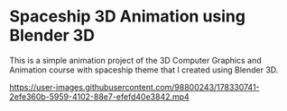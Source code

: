 # Spaceship 3D Animation using Blender 3D
This is a simple animation project of the 3D Computer Graphics and Animation course with spaceship theme that I created using Blender 3D.

https://user-images.githubusercontent.com/98800243/178330741-2efe360b-5959-4102-88e7-efefd40e3842.mp4
